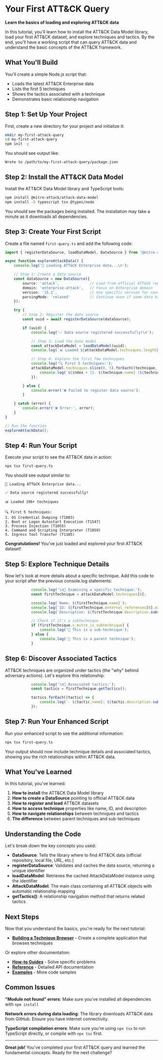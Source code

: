# Your First ATT&CK Query

**Learn the basics of loading and exploring ATT&CK data**

In this tutorial, you'll learn how to install the ATT&CK Data Model library, load your first ATT&CK dataset, and explore techniques and tactics. By the end, you'll have a working script that can query ATT&CK data and understand the basic concepts of the ATT&CK framework.

## What You'll Build

You'll create a simple Node.js script that:

- Loads the latest ATT&CK Enterprise data
- Lists the first 5 techniques
- Shows the tactics associated with a technique
- Demonstrates basic relationship navigation

## Step 1: Set Up Your Project

First, create a new directory for your project and initialize it:

```bash
mkdir my-first-attack-query
cd my-first-attack-query
npm init -y
```

You should see output like:

```shell
Wrote to /path/to/my-first-attack-query/package.json
```

## Step 2: Install the ATT&CK Data Model

Install the ATT&CK Data Model library and TypeScript tools:

```bash
npm install @mitre-attack/attack-data-model
npm install -D typescript tsx @types/node
```

You should see the packages being installed. The installation may take a minute as it downloads all dependencies.

## Step 3: Create Your First Script

Create a file named `first-query.ts` and add the following code:

```typescript
import { registerDataSource, loadDataModel, DataSource } from '@mitre-attack/attack-data-model';

async function exploreAttackData() {
    console.log('🎯 Loading ATT&CK Enterprise data...\n');

    // Step 1: Create a data source
    const dataSource = new DataSource({
        source: 'attack',              // Load from official ATT&CK repository
        domain: 'enterprise-attack',   // Focus on Enterprise domain
        version: '15.1',               // Use specific version for consistency
        parsingMode: 'relaxed'         // Continue even if some data has minor issues
    });

    try {
        // Step 2: Register the data source
        const uuid = await registerDataSource(dataSource);

        if (uuid) {
            console.log('✅ Data source registered successfully!\n');

            // Step 3: Load the data model
            const attackDataModel = loadDataModel(uuid);
            console.log(`📊 Loaded ${attackDataModel.techniques.length} techniques\n`);

            // Step 4: Explore the first few techniques
            console.log('🔍 First 5 techniques:');
            attackDataModel.techniques.slice(0, 5).forEach((technique, index) => {
                console.log(`${index + 1}. ${technique.name} (${technique.external_references[0].external_id})`);
            });

        } else {
            console.error('❌ Failed to register data source');
        }

    } catch (error) {
        console.error('❌ Error:', error);
    }
}

// Run the function
exploreAttackData();
```

## Step 4: Run Your Script

Execute your script to see the ATT&CK data in action:

```bash
npx tsx first-query.ts
```

You should see output similar to:

```shell
🎯 Loading ATT&CK Enterprise data...

✅ Data source registered successfully!

📊 Loaded 196+ techniques

🔍 First 5 techniques:
1. OS Credential Dumping (T1003)
2. Boot or Logon Autostart Execution (T1547)
3. Process Injection (T1055)
4. Command and Scripting Interpreter (T1059)
5. Ingress Tool Transfer (T1105)
```

**Congratulations!** You've just loaded and explored your first ATT&CK dataset!

## Step 5: Explore Technique Details

Now let's look at more details about a specific technique. Add this code to your script after the previous console.log statements:

```typescript
            console.log('\n🔎 Examining a specific technique:');
            const firstTechnique = attackDataModel.techniques[0];

            console.log(`Name: ${firstTechnique.name}`);
            console.log(`ID: ${firstTechnique.external_references[0].external_id}`);
            console.log(`Description: ${firstTechnique.description.substring(0, 100)}...`);

            // Check if it's a subtechnique
            if (firstTechnique.x_mitre_is_subtechnique) {
                console.log('📌 This is a sub-technique');
            } else {
                console.log('📌 This is a parent technique');
            }
```

## Step 6: Discover Associated Tactics

ATT&CK techniques are organized under tactics (the "why" behind adversary actions). Let's explore this relationship:

```typescript
            console.log('\n🎯 Associated tactics:');
            const tactics = firstTechnique.getTactics();

            tactics.forEach((tactic) => {
                console.log(`- ${tactic.name}: ${tactic.description.substring(0, 60)}...`);
            });
```

## Step 7: Run Your Enhanced Script

Run your enhanced script to see the additional information:

```bash
npx tsx first-query.ts
```

Your output should now include technique details and associated tactics, showing you the rich relationships within ATT&CK data.

## What You've Learned

In this tutorial, you've learned:

1. **How to install** the ATT&CK Data Model library
2. **How to create a DataSource** pointing to official ATT&CK data
3. **How to register and load** ATT&CK datasets
4. **How to access technique** properties like name, ID, and description
5. **How to navigate relationships** between techniques and tactics
6. **The difference** between parent techniques and sub-techniques

## Understanding the Code

Let's break down the key concepts you used:

- **DataSource**: Tells the library where to find ATT&CK data (official repository, local file, URL, etc.)
- **registerDataSource**: Validates and caches the data source, returning a unique identifier
- **loadDataModel**: Retrieves the cached AttackDataModel instance using the identifier
- **AttackDataModel**: The main class containing all ATT&CK objects with automatic relationship mapping
- **getTactics()**: A relationship navigation method that returns related tactics

## Next Steps

Now that you understand the basics, you're ready for the next tutorial:

- **[Building a Technique Browser](./technique-browser)** - Create a complete application that browses techniques

Or explore other documentation:

- **[How-to Guides](../how-to-guides/)** - Solve specific problems
- **[Reference](../reference/)** - Detailed API documentation
- **[Examples](https://github.com/mitre-attack/attack-data-model/tree/main/examples)** - More code samples

## Common Issues

**"Module not found" errors**: Make sure you've installed all dependencies with `npm install`

**Network errors during data loading**: The library downloads ATT&CK data from GitHub. Ensure you have internet connectivity.

**TypeScript compilation errors**: Make sure you're using `npx tsx` to run TypeScript directly, or compile with `npx tsc` first.

---

**Great job!** You've completed your first ATT&CK query and learned the fundamental concepts. Ready for the next challenge?
